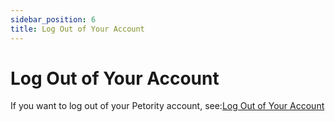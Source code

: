 ```yaml
---
sidebar_position: 6
title: Log Out of Your Account
---
```


# Log Out of Your Account
If you want to log out of your Petority account, see:[Log Out of Your Account](/docs/petority/general-setting/logout)